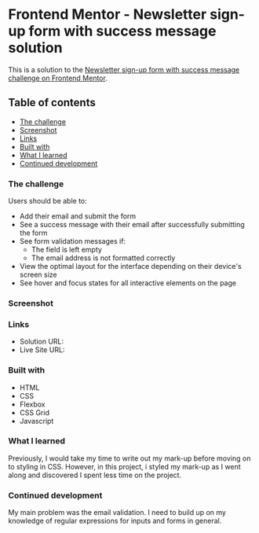 # Frontend Mentor - Newsletter sign-up form with success message solution

This is a solution to the [Newsletter sign-up form with success message challenge on Frontend Mentor](https://www.frontendmentor.io/challenges/newsletter-signup-form-with-success-message-3FC1AZbNrv). 

## Table of contents

  - [The challenge](#the-challenge)
  - [Screenshot](#screenshot)
  - [Links](#links)
  - [Built with](#built-with)
  - [What I learned](#what-i-learned)
  - [Continued development](#continued-development)



### The challenge

Users should be able to:

- Add their email and submit the form
- See a success message with their email after successfully submitting the form
- See form validation messages if:
  - The field is left empty
  - The email address is not formatted correctly
- View the optimal layout for the interface depending on their device's screen size
- See hover and focus states for all interactive elements on the page

### Screenshot

[](./assets/images/Screenshot%20(41).png)
[](./assets/images/Screenshot%20(42).png)
[](./assets/images/Screenshot%20(43).png)


### Links

- Solution URL: [](https://github.com/thecynic101/Newsletter-Sign-Up)
- Live Site URL: [](https://thecynic101.github.io/Newsletter-Sign-Up/)


### Built with

- HTML
- CSS 
- Flexbox
- CSS Grid
- Javascript


### What I learned

Previously, I would take my time to write out my mark-up before moving on to styling in CSS. However, in this project, i styled my mark-up as I went along and discovered I spent less time on the project.

### Continued development
My main problem was the email validation. I need to build up on my knowledge of regular expressions for inputs and forms in general.

